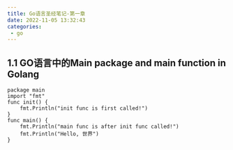 ```yaml
---
title: Go语言圣经笔记-第一章
date: 2022-11-05 13:32:43
categories: 
 - go
---
```

## 1.1 GO语言中的Main package and main function in Golang

[](https://www.golearningsource.com/fundamentals/main-package-and-main-function-in-golang/#:~:text=In%20Golang%20main%20package%20is%20a%20special%20package.,is%20an%20entry%20point%20to%20a%20Go%20program.)
```golang
package main
import "fmt"
func init() {
	fmt.Println("init func is first called!")
}
func main() {
	fmt.Println("main func is after init func called!")
	fmt.Println("Hello, 世界")
}
```